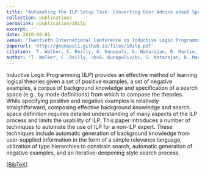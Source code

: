 ```yaml
---
title: "Automating the ILP Setup Task: Converting User Advice about Specific Examples into General Background Knowledge"
collection: publications
permalink: /publication/10ilp
excerpt: ''
date: 2010-06-01
venue: 'Twentieth International Conference on Inductive Logic Programming (ILP''10), Firenze, Italy'
paperurl: 'http://gkunapuli.github.io/files/10ilp.pdf'
citation: 'T. Walker, C. Reilly, G. Kunapuli, S. Natarajan, R. Maclin, D. Page and J. W. Shavlik. <b> Automating the ILP Setup Task: Converting User Advice about Specific Examples into General Background Knowledge. </b> <i> Twentieth International Conference on Inductive Logic Programming </i> (ILP''10), Firenze, Italy, June 27-30, 2010.'
author: 'T. Walker, C. Reilly, <b>G. Kunapuli</b>, S. Natarajan, R. Maclin, D. Page and J. W. Shavlik'
---
```

Inductive Logic Programming (ILP) provides an effective method of learning logical theories given a set of positive examples, a set of negative examples, a corpus of background knowledge and specification of a search space (e.g., by mode definitions) from which to compose the theories. While specifying positive and negative examples is relatively straightforward, composing effective background knowledge and search space definition requires detailed understanding of many aspects of the ILP process and limits the usability of ILP. This paper introduces a number of techniques to automate the use of ILP for a non-ILP expert. These techniques include automatic generation of background knowledge from user-supplied information in the form of a simple relevance language, utilization of type hierarchies to constrain search, automatic generation of negative examples, and an iterative-deepening style search process.

[[BibTeX]](http://gkunapuli.github.io/files/10ilp.bib)

